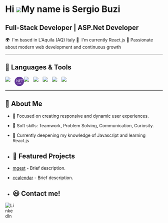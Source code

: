 # Hi ![](https://user-images.githubusercontent.com/18350557/176309783-0785949b-9127-417c-8b55-ab5a4333674e.gif)My name is Sergio Buzi

## Full-Stack Developer | ASP.Net Developer

🌍  I'm based in L'Aquila (AQ) Italy
🧠  I'm currently React.js
🎯 Passionate about modern web development and continuous growth
 
---

## 🧰 Languages & Tools
<img align="left" width="30px" src="https://cdn.jsdelivr.net/gh/devicons/devicon/icons/csharp/csharp-original.svg"/>
<img align="left" width="30px" src="https://github.com/devicons/devicon/blob/v2.16.0/icons/dotnetcore/dotnetcore-original.svg"/>
<img align="left" width="30px" src="https://cdn.jsdelivr.net/gh/devicons/devicon/icons/html5/html5-original.svg" />
<img align="left" width="30px" src="https://cdn.jsdelivr.net/gh/devicons/devicon/icons/css3/css3-original.svg" />
<img align="left" width="30px" src="https://cdn.jsdelivr.net/gh/devicons/devicon/icons/bootstrap/bootstrap-original.svg" />  
<img align="left" width="30px" src="https://cdn.jsdelivr.net/gh/devicons/devicon/icons/javascript/javascript-original.svg"/>
<img align="left" width="30px" src="https://cdn.jsdelivr.net/gh/devicons/devicon/icons/git/git-original.svg" />
          
<br clear="left"/>

---

## 🚀 About Me
- 🎯 Focused on creating responsive and dynamic user experiences.
- 💬 Soft skills: Teamwork, Problem Solving, Communication, Curiosity.
- 🔭 Currently deepening my knowledge of Javascript and learning React.js

- ## 📂 Featured Projects
- [mgest](link) - Brief description.
- [ccalendar](link) - Brief description.

- ## 😃 Contact me!

<a href="https://www.linkedin.com/in/sergio-buzi-91b7ab223/" target="_blank"><img align='left' alt='LinkedIn' width='30px' src="https://cdn.jsdelivr.net/gh/devicons/devicon/icons/linkedin/linkedin-original.svg" /></a>
